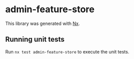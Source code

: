 # admin-feature-store

This library was generated with [Nx](https://nx.dev).

## Running unit tests

Run `nx test admin-feature-store` to execute the unit tests.

